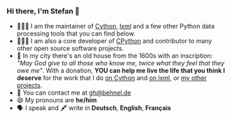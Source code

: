 ### Hi there, I'm Stefan 👋

- 🧑🏽‍💻 I am the maintainer of [Cython](https://cython.org/), [lxml](https://lxml.de/) and a few other Python data processing tools that you can find below.
- 🧑🏽‍💻 I am also a core developer of [CPython](https://www.python.org/) and contributor to many other open source software projects.
- 🤝 In my city there's an old house from the 1600s with an inscription: _"May God give to all those who know me, twice what they feel that they owe me"_.
     With a donation, **YOU can help me live the life that you think I deserve** for the work that I do [on Cython](https://cython.readthedocs.io/en/latest/src/donating.html) and [on lxml](https://lxml.de/index.html#support-the-project), or [my other projects](https://github.com/sponsors/scoder).
- 🤔 You can contact me at gh@behnel.de
- 😄 My pronouns are **he/him**
- 🗣️ I speak and 🖋️ write in **Deutsch**, **English**, **Français**

<!--
**scoder/scoder** is a ✨ _special_ ✨ repository because its `README.md` (this file) appears on your GitHub profile.

Here are some ideas to get you started:

- 🔭 I’m currently working on ...
- 🌱 I’m currently learning ...
- 👯 I’m looking to collaborate on ...
- 🤔 I’m looking for help with ...
- 💬 Ask me about ...
- 📫 How to reach me: ...
- 😄 Pronouns: ...
- ⚡ Fun fact: ...
-->
